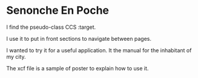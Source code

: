 # Senonche En Poche

I find the pseudo-class CCS :target.

I use it to put in front sections to navigate between pages.

I wanted to try it for a useful application. It the manual for the inhabitant of my city.

The xcf file is a sample of poster to explain how to use it.